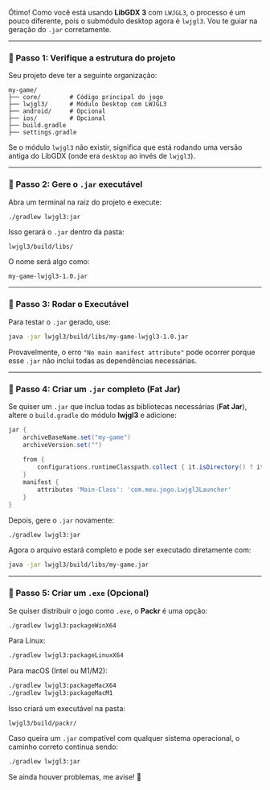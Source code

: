 Ótimo! Como você está usando **LibGDX 3** com `LWJGL3`, o processo é um pouco diferente, pois o submódulo desktop agora é `lwjgl3`. Vou te guiar na geração do `.jar` corretamente.  

---

### **📌 Passo 1: Verifique a estrutura do projeto**
Seu projeto deve ter a seguinte organização:
```
my-game/
├── core/        # Código principal do jogo
├── lwjgl3/      # Módulo Desktop com LWJGL3
├── android/     # Opcional
├── ios/         # Opcional
├── build.gradle
├── settings.gradle
```

Se o módulo `lwjgl3` não existir, significa que está rodando uma versão antiga do LibGDX (onde era `desktop` ao invés de `lwjgl3`).

---

### **📌 Passo 2: Gere o `.jar` executável**  
Abra um terminal na raiz do projeto e execute:

```sh
./gradlew lwjgl3:jar
```

Isso gerará o `.jar` dentro da pasta:  
```
lwjgl3/build/libs/
```
O nome será algo como:
```
my-game-lwjgl3-1.0.jar
```

---

### **📌 Passo 3: Rodar o Executável**  
Para testar o `.jar` gerado, use:

```sh
java -jar lwjgl3/build/libs/my-game-lwjgl3-1.0.jar
```

Provavelmente, o erro `"No main manifest attribute"` pode ocorrer porque esse `.jar` não inclui todas as dependências necessárias.

---

### **📌 Passo 4: Criar um `.jar` completo (Fat Jar)**
Se quiser um `.jar` que inclua todas as bibliotecas necessárias (**Fat Jar**), altere o `build.gradle` do módulo **lwjgl3** e adicione:

```gradle
jar {
    archiveBaseName.set("my-game")
    archiveVersion.set("")
    
    from {
        configurations.runtimeClasspath.collect { it.isDirectory() ? it : zipTree(it) }
    }
    manifest {
        attributes 'Main-Class': 'com.meu.jogo.Lwjgl3Launcher'
    }
}
```

Depois, gere o `.jar` novamente:

```sh
./gradlew lwjgl3:jar
```

Agora o arquivo estará completo e pode ser executado diretamente com:

```sh
java -jar lwjgl3/build/libs/my-game.jar
```

---

### **📌 Passo 5: Criar um `.exe` (Opcional)**
Se quiser distribuir o jogo como `.exe`, o **Packr** é uma opção:

```sh
./gradlew lwjgl3:packageWinX64
```
Para Linux:  
```sh
./gradlew lwjgl3:packageLinuxX64
```
Para macOS (Intel ou M1/M2):  
```sh
./gradlew lwjgl3:packageMacX64
./gradlew lwjgl3:packageMacM1
```

Isso criará um executável na pasta:
```
lwjgl3/build/packr/
```

Caso queira um `.jar` compatível com qualquer sistema operacional, o caminho correto continua sendo:  
```sh
./gradlew lwjgl3:jar
```

Se ainda houver problemas, me avise! 🚀